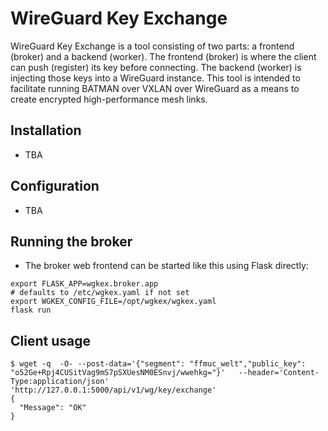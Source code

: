 # WireGuard Key Exchange

WireGuard Key Exchange is a tool consisting of two parts: a frontend (broker) and a backend (worker). The frontend (broker) is where the client can push (register) its key before connecting. The backend (worker) is injecting those keys into a WireGuard instance.
This tool is intended to facilitate running BATMAN over VXLAN over WireGuard as a means to create encrypted high-performance mesh links.

## Installation

* TBA

## Configuration

* TBA

## Running the broker

* The broker web frontend can be started like this using Flask directly:
```
export FLASK_APP=wgkex.broker.app
# defaults to /etc/wgkex.yaml if not set
export WGKEX_CONFIG_FILE=/opt/wgkex/wgkex.yaml
flask run
```

## Client usage

```
$ wget -q  -O- --post-data='{"segment": "ffmuc_welt","public_key": "o52Ge+Rpj4CUSitVag9mS7pSXUesNM0ESnvj/wwehkg="}'   --header='Content-Type:application/json'   'http://127.0.0.1:5000/api/v1/wg/key/exchange'
{
  "Message": "OK"
}
```
